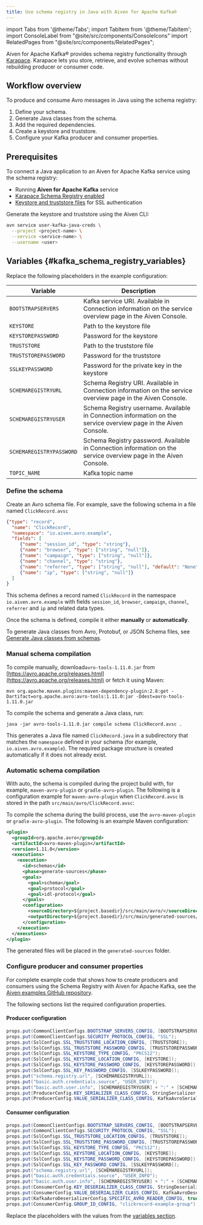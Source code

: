 ```yaml
---
title: Use schema registry in Java with Aiven for Apache Kafka®
---
```

import Tabs from '@theme/Tabs';
import TabItem from '@theme/TabItem';
import ConsoleLabel from "@site/src/components/ConsoleIcons"
import RelatedPages from "@site/src/components/RelatedPages";

Aiven for Apache Kafka® provides schema registry functionality through [Karapace](https://github.com/aiven/karapace). Karapace lets you store, retrieve, and evolve schemas without rebuilding producer or consumer code.

## Workflow overview

To produce and consume Avro messages in Java using the schema registry:

1. Define your schema.
1. Generate Java classes from the schema.
1. Add the required dependencies.
1. Create a keystore and truststore.
1. Configure your Kafka producer and consumer properties.

## Prerequisites

To connect a Java application to an Aiven for Apache Kafka service using the schema
registry:

<Tabs groupId="group1">
<TabItem value="console" label="Aiven Console" default>

- Running **Aiven for Apache Kafka** service
- [Karapace Schema Registry enabled](/docs/products/kafka/howto/enable-karapace/)
- [Keystore and truststore files](/docs/tools/keystore-truststore) for SSL authentication

</TabItem> <TabItem value="cli" label="Aiven CLI">

Generate the keystore and truststore using the Aiven CLI:

```bash
avn service user-kafka-java-creds \
  --project <project-name> \
  --service <service-name> \
  --username <user>
```

</TabItem>
</Tabs>

## Variables {#kafka_schema_registry_variables}

Replace the following placeholders in the example configuration:

| Variable                 | Description                                                                 |
|--------------------------|-----------------------------------------------------------------------------|
| `BOOTSTRAPSERVERS`       | Kafka service URI. Available in Connection information on the service overview page in the Aiven Console. |
| `KEYSTORE`               | Path to the keystore file                                                   |
| `KEYSTOREPASSWORD`       | Password for the keystore                                                   |
| `TRUSTSTORE`             | Path to the truststore file                                                 |
| `TRUSTSTOREPASSWORD`     | Password for the truststore                                                 |
| `SSLKEYPASSWORD`         | Password for the private key in the keystore                                |
| `SCHEMAREGISTRYURL`      | Schema Registry URI. Available in Connection information on the service overview page in the Aiven Console. |
| `SCHEMAREGISTRYUSER`     | Schema Registry username. Available in Connection information on the service overview page in the Aiven Console. |
| `SCHEMAREGISTRYPASSWORD` | Schema Registry password. Available in Connection information on the service overview page in the Aiven Console. |
| `TOPIC_NAME`             | Kafka topic name                                                            |

### Define the schema

Create an Avro schema file. For example, save the following schema in a file
named `ClickRecord.avsc`

```json
{"type": "record",
  "name": "ClickRecord",
  "namespace": "io.aiven.avro.example",
  "fields": [
     {"name": "session_id", "type": "string"},
     {"name": "browser", "type": ["string", "null"]},
     {"name": "campaign", "type": ["string", "null"]},
     {"name": "channel", "type": "string"},
     {"name": "referrer", "type": ["string", "null"], "default": "None"},
     {"name": "ip", "type": ["string", "null"]}
  ]
}
```

This schema defines a record named `ClickRecord` in the namespace `io.aiven.avro.example`
with fields `session_id`, `browser`, `campaign`, `channel`, `referrer` and `ip` and
related data types.

Once the schema is defined, compile it either **manually** or **automatically**.

To generate Java classes from Avro, Protobuf, or JSON Schema files, see
[Generate Java classes from schemas](/docs/products/kafka/howto/Generate-java-pojo-schemas).

### Manual schema compilation

To compile manually, download`avro-tools-1.11.0.jar` from
[https://avro.apache.org/releases.html](https://avro.apache.org/releases.html) or
fetch it using Maven:

```
mvn org.apache.maven.plugins:maven-dependency-plugin:2.8:get -Dartifact=org.apache.avro:avro-tools:1.11.0:jar -Ddest=avro-tools-1.11.0.jar
```

To compile the schema and generate a Java class, run:

```
java -jar avro-tools-1.11.0.jar compile schema ClickRecord.avsc .
```

This generates a Java file named `ClickRecord.java` in a subdirectory that matches
the `namespace` defined in your schema (for example, `io.aiven.avro.example`).
The required package structure is created automatically if it does not already exist.

### Automatic schema compilation

With auto, the schema is compiled during the project build with, for
example, `maven-avro-plugin` or `gradle-avro-plugin`. The following is a
configuration example for `maven-avro-plugin` when `ClickRecord.avsc` is
stored in the path `src/main/avro/ClickRecord.avsc`:

To compile the schema during the build process, use
the `avro-maven-plugin` or `gradle-avro-plugin`. The following is an example
Maven configuration:

```xml
<plugin>
  <groupId>org.apache.avro</groupId>
  <artifactId>avro-maven-plugin</artifactId>
  <version>1.11.0</version>
  <executions>
    <execution>
      <id>schemas</id>
      <phase>generate-sources</phase>
      <goals>
        <goal>schema</goal>
        <goal>protocol</goal>
        <goal>idl-protocol</goal>
      </goals>
      <configuration>
        <sourceDirectory>${project.basedir}/src/main/avro/</sourceDirectory>
        <outputDirectory>${project.basedir}/src/main/generated-sources/</outputDirectory>
      </configuration>
    </execution>
  </executions>
</plugin>

```

The generated files will be placed in the `generated-sources` folder.

### Configure producer and consumer properties

For complete example code that shows how to create producers and consumers using the
Schema Registry with Aiven for Apache Kafka, see
the [Aiven examples GitHub repository](https://github.com/aiven/aiven-examples/tree/master/solutions/kafka-schema-registry).

The following sections list the required configuration properties.

#### Producer configuration

```java
props.put(CommonClientConfigs.BOOTSTRAP_SERVERS_CONFIG, [BOOTSTRAPSERVERS]);
props.put(CommonClientConfigs.SECURITY_PROTOCOL_CONFIG, "SSL");
props.put(SslConfigs.SSL_TRUSTSTORE_LOCATION_CONFIG, [TRUSTSTORE]);
props.put(SslConfigs.SSL_TRUSTSTORE_PASSWORD_CONFIG, [TRUSTSTOREPASSWORD]);
props.put(SslConfigs.SSL_KEYSTORE_TYPE_CONFIG, "PKCS12");
props.put(SslConfigs.SSL_KEYSTORE_LOCATION_CONFIG, [KEYSTORE]);
props.put(SslConfigs.SSL_KEYSTORE_PASSWORD_CONFIG, [KEYSTOREPASSWORD]);
props.put(SslConfigs.SSL_KEY_PASSWORD_CONFIG, [SSLKEYPASSWORD]);
props.put("schema.registry.url", [SCHEMAREGISTRYURL]);
props.put("basic.auth.credentials.source", "USER_INFO");
props.put("basic.auth.user.info", [SCHEMAREGISTRYUSER] + ":" + [SCHEMAREGISTRYPASSWORD]);
props.put(ProducerConfig.KEY_SERIALIZER_CLASS_CONFIG, StringSerializer.class.getName());
props.put(ProducerConfig.VALUE_SERIALIZER_CLASS_CONFIG, KafkaAvroSerializer.class.getName());
```

#### Consumer configuration

```java
props.put(CommonClientConfigs.BOOTSTRAP_SERVERS_CONFIG, [BOOTSTRAPSERVERS]);
props.put(CommonClientConfigs.SECURITY_PROTOCOL_CONFIG, "SSL");
props.put(SslConfigs.SSL_TRUSTSTORE_LOCATION_CONFIG, [TRUSTSTORE]);
props.put(SslConfigs.SSL_TRUSTSTORE_PASSWORD_CONFIG, [TRUSTSTOREPASSWORD]);
props.put(SslConfigs.SSL_KEYSTORE_TYPE_CONFIG, "PKCS12");
props.put(SslConfigs.SSL_KEYSTORE_LOCATION_CONFIG, [KEYSTORE]);
props.put(SslConfigs.SSL_KEYSTORE_PASSWORD_CONFIG, [KEYSTOREPASSWORD]);
props.put(SslConfigs.SSL_KEY_PASSWORD_CONFIG, [SSLKEYPASSWORD]);
props.put("schema.registry.url", [SCHEMAREGISTRYURL]);
props.put("basic.auth.credentials.source", "USER_INFO");
props.put("basic.auth.user.info", [SCHEMAREGISTRYUSER] + ":" + [SCHEMAREGISTRYPASSWORD]);
props.put(ConsumerConfig.KEY_DESERIALIZER_CLASS_CONFIG, StringDeserializer.class.getName());
props.put(ConsumerConfig.VALUE_DESERIALIZER_CLASS_CONFIG, KafkaAvroDeserializer.class.getName());
props.put(KafkaAvroDeserializerConfig.SPECIFIC_AVRO_READER_CONFIG, true);
props.put(ConsumerConfig.GROUP_ID_CONFIG, "clickrecord-example-group");
```

Replace the placeholders with the values from the
[variables section](/docs/products/kafka/howto/schema-registry#kafka_schema_registry_variables).
